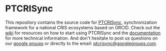 PTCRISync
=============

This repository contains the source code for [PTCRISync](http://www.ptcris.pt), synchronization framework for a national CRIS ecosystems based on ORCID. Check out the [wiki](https://github.com/fccn/PTCRISync/wiki) for resources on how to start using PTCRISync and the [documentation](http://fccn.github.io/PTCRISync/) for more technical information. And don't hesitate to post us questions on our [google groups](https://groups.google.com/forum/#!forum/ptcrisync) or directly to the email: ptcrisync@googlegroups.com.
